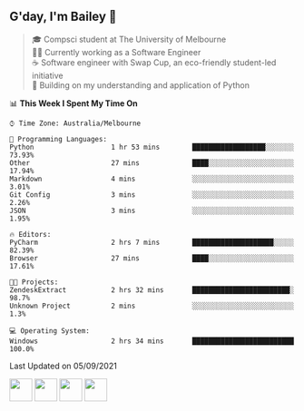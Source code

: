 ## G'day, I'm Bailey 👋

> 🎓 Compsci student at The University of Melbourne <br>
> 👨‍💻 Currently working as a Software Engineer<br>
> ☕️ Software engineer with Swap Cup, an eco-friendly student-led initiative <br>
> 🌱 Building on my understanding and application of Python

<!--START_SECTION:waka-->
📊 **This Week I Spent My Time On** 

```text
⌚︎ Time Zone: Australia/Melbourne

💬 Programming Languages: 
Python                   1 hr 53 mins        ██████████████████░░░░░░░   73.93% 
Other                    27 mins             ████░░░░░░░░░░░░░░░░░░░░░   17.94% 
Markdown                 4 mins              ░░░░░░░░░░░░░░░░░░░░░░░░░   3.01% 
Git Config               3 mins              ░░░░░░░░░░░░░░░░░░░░░░░░░   2.26% 
JSON                     3 mins              ░░░░░░░░░░░░░░░░░░░░░░░░░   1.95%

🔥 Editors: 
PyCharm                  2 hrs 7 mins        ████████████████████░░░░░   82.39% 
Browser                  27 mins             ████░░░░░░░░░░░░░░░░░░░░░   17.61%

🐱‍💻 Projects: 
ZendeskExtract           2 hrs 32 mins       ████████████████████████░   98.7% 
Unknown Project          2 mins              ░░░░░░░░░░░░░░░░░░░░░░░░░   1.3%

💻 Operating System: 
Windows                  2 hrs 34 mins       █████████████████████████   100.0%

```


 Last Updated on 05/09/2021
<!--END_SECTION:waka-->

[<img height="40px" src="https://img.icons8.com/ios-filled/2x/linkedin.png">](https://linkedin.com/in/baileybutler1)
[<img height="40px" src="https://img.icons8.com/ios-filled/2x/github.png">](https://github.com/baely)
[<img height="40px" src="https://img.icons8.com/ios-filled/2x/salesforce.png">](https://trailblazer.me/id/baileybutler)
[<img height="40px" src="https://img.icons8.com/ios-filled/2x/instagram.png">](https://instagram.com/bae1y)
